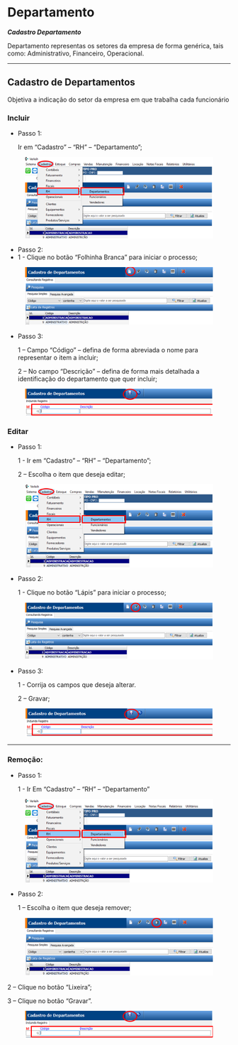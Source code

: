 # Departamento

_**Cadastro Departamento**_

Departamento representas os setores da empresa de forma genérica, tais como: Administrativo, Financeiro, Operacional.

***

## Cadastro de Departamentos

Objetiva a indicação do setor da empresa em que trabalha cada funcionário

### Incluir

*   Passo 1:

    Ir em “Cadastro” – “RH” – “Departamento”;

<figure><img src="../../../.gitbook/assets/image (556).png" alt=""><figcaption></figcaption></figure>

* Passo 2:
* 1 - Clique no botão “Folhinha Branca” para iniciar o processo;

<figure><img src="../../../.gitbook/assets/image (557).png" alt=""><figcaption></figcaption></figure>

*   Passo 3:

    1 – Campo “Código” – defina de forma abreviada o nome para representar o item a incluir;

    2 – No campo “Descrição” – defina de forma mais detalhada a identificação do departamento que quer incluir;

<figure><img src="../../../.gitbook/assets/image (558).png" alt=""><figcaption></figcaption></figure>

### Editar

*   Passo 1:

    1 - Ir em “Cadastro” – “RH” – “Departamento”;

    2 – Escolha o item que deseja editar;

<figure><img src="../../../.gitbook/assets/image (559).png" alt=""><figcaption></figcaption></figure>

*   Passo 2:

    1 - Clique no botão “Lápis” para iniciar o processo;

<figure><img src="../../../.gitbook/assets/image (560).png" alt=""><figcaption></figcaption></figure>

*   Passo 3:

    1 - Corrija os campos que deseja alterar.

    2 – Gravar;

<figure><img src="../../../.gitbook/assets/image (561).png" alt=""><figcaption></figcaption></figure>

***

### Remoção:

*   Passo 1:

    1 - Ir Em “Cadastro” – “RH” – “Departamento”

<figure><img src="../../../.gitbook/assets/image (562).png" alt=""><figcaption></figcaption></figure>

*   Passo 2:

    1 – Escolha o item que deseja remover;

<figure><img src="../../../.gitbook/assets/image (563).png" alt=""><figcaption></figcaption></figure>

2 – Clique no botão “Lixeira”;

3 – Clique no botão “Gravar”.

<figure><img src="../../../.gitbook/assets/image (564).png" alt=""><figcaption></figcaption></figure>
